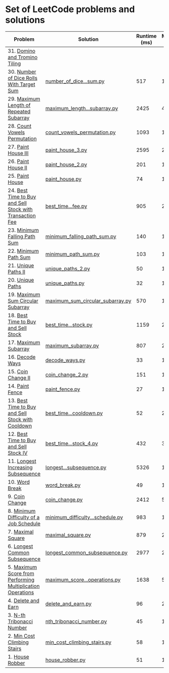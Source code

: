 # Set of LeetCode problems and solutions


| Problem | Solution | Runtime (ms)| Memory (MB) |
| --- | --- | --- | --- |
| 31. [Domino and Tromino Tiling](https://leetcode.com/problems/domino-and-tromino-tiling/description/) | |  |  |
| 30. [Number of Dice Rolls With Target Sum](https://leetcode.com/problems/number-of-dice-rolls-with-target-sum/description/) | [number_of_dice...sum.py](solutions/number_of_dice_rolls_with_target_sum.py) | 517 | 16.4 |
| 29. [Maximum Length of Repeated Subarray](https://leetcode.com/problems/maximum-length-of-repeated-subarray/description/) | [maximum_length...subarray.py](solutions/maximum_length_of_repeated_subarray.py) | 2425 | 41.6 |
| 28. [Count Vowels Permutation](https://leetcode.com/problems/count-vowels-permutation/description/) | [count_vowels_permutation.py](solutions/count_vowels_permutation.py) | 1093 | 143.1 |
| 27. [Paint House III](https://leetcode.com/problems/paint-house-iii/description/) | [paint_house_3.py](solutions/paint_house_3.py) | 2595 | 24.1 |
| 26. [Paint House II](https://leetcode.com/problems/paint-house-ii/description/) | [paint_house_2.py](solutions/paint_house_2.py) | 201 | 16.4 |
| 25. [Paint House](https://leetcode.com/problems/paint-house/description/) | [paint_house.py](solutions/paint_house.py) | 74 | 16.3 |
| 24. [Best Time to Buy and Sell Stock with Transaction Fee](https://leetcode.com/problems/best-time-to-buy-and-sell-stock-with-transaction-fee/description/) | [best_time...fee.py](solutions/best_time_to_buy_and_sell_stock_with_transaction_fee.py) | 905 | 23.7 |
| 23. [Minimum Falling Path Sum](https://leetcode.com/problems/minimum-falling-path-sum/description/) | [minimum_falling_path_sum.py](solutions/minimum_falling_path_sum.py) | 140 | 17 |
| 22. [Minimum Path Sum](https://leetcode.com/problems/minimum-path-sum/description/) | [minimum_path_sum.py](solutions/minimum_path_sum.py) | 103 | 18 |
| 21. [Unique Paths II](https://leetcode.com/problems/unique-paths-ii/description/) | [unique_paths_2.py](solutions/unique_paths_2.py) | 50 | 16.3 |
| 20. [Unique Paths](https://leetcode.com/problems/unique-paths/description/) | [unique_paths.py](solutions/unique_paths.py) | 32 | 13.9 |
| 19. [Maximum Sum Circular Subarray](https://leetcode.com/problems/maximum-sum-circular-subarray/description/) | [maximum_sum_circular_subarray.py](solutions/maximum_sum_circular_subarray.py) | 570 | 19.1 |
| 18. [Best Time to Buy and Sell Stock](https://leetcode.com/problems/best-time-to-buy-and-sell-stock/description/) | [best_time...stock.py](solutions/best_time_to_buy_and_sell_stock.py) | 1159 | 24.9 |
| 17. [Maximum Subarray](https://leetcode.com/problems/maximum-subarray/description/) | [maximum_subarray.py](solutions/maximum_subarray.py) | 807 | 28.5 |
| 16. [Decode Ways](https://leetcode.com/problems/decode-ways/description/) | [decode_ways.py](solutions/decode_ways.py) | 33 | 13.9 |
| 15. [Coin Change II](https://leetcode.com/problems/coin-change-ii/description/) | [coin_change_2.py](solutions/coin_change_2.py) | 151 | 14 |
| 14. [Paint Fence](https://leetcode.com/problems/paint-fence/description/) | [paint_fence.py](solutions/paint_fence.py) | 27 | 13.9 |
| 13. [Best Time to Buy and Sell Stock with Cooldown](https://leetcode.com/problems/best-time-to-buy-and-sell-stock-with-cooldown/description/) | [best_time...cooldown.py](solutions/best_time_to_buy_and_sell_stock_with_cooldown.py) | 52 | 21.1 |
| 12. [Best Time to Buy and Sell Stock IV](https://leetcode.com/problems/best-time-to-buy-and-sell-stock-iv/description/) | [best_time...stock_4.py](solutions/best_time_to_buy_and_sell_stock_4.py) | 432 | 36 |
| 11. [Longest Increasing Subsequence](https://leetcode.com/problems/longest-increasing-subsequence/description/) | [longest...subsequence.py](solutions/longest_increasing_subsequence.py) | 5326 | 14.3 |
| 10. [Word Break](https://leetcode.com/problems/word-break/description/) | [word_break.py](solutions/word_break.py) | 49 | 14.1 |
| 9. [Coin Change](https://leetcode.com/problems/coin-change/description/) | [coin_change.py](solutions/coin_change.py) | 2412 | 50.6 |
| 8. [Minimum Difficulty of a Job Schedule](https://leetcode.com/problems/minimum-difficulty-of-a-job-schedule/description/) | [minimum_difficulty...schedule.py](solutions/minimum_difficulty_of_a_job_schedule.py) | 983 | 14.6 |
| 7. [Maximal Square](https://leetcode.com/problems/maximal-square/description/) | [maximal_square.py](solutions/maximal_square.py) | 879 | 21.6 |
| 6. [Longest Common Subsequence](https://leetcode.com/problems/longest-common-subsequence/description/) | [longest_common_subsequence.py](solutions/longest_common_subsequence.py) | 2977 | 29.5 |
| 5. [Maximum Score from Performing Multiplication Operations](https://leetcode.com/problems/maximum-score-from-performing-multiplication-operations/description/) | [maximum_score...operations.py](solutions/maximum_score_from_performing_multiplication_operations.py) | 1638 | 51.6 |
| 4. [Delete and Earn](https://leetcode.com/problems/delete-and-earn/description/) | [delete_and_earn.py](solutions/delete_and_earn.py) | 96 | 21.6 |
| 3. [N-th Tribonacci Number](https://leetcode.com/problems/n-th-tribonacci-number/description/) | [nth_tribonacci_number.py](solutions/nth_tribonacci_number.py) | 45 | 13.9 |
| 2. [Min Cost Climbing Stairs](https://leetcode.com/problems/min-cost-climbing-stairs/description/) | [min_cost_climbing_stairs.py](solutions/min_cost_climbing_stairs.py) | 58 | 13.8 |
| 1. [House Robber](https://leetcode.com/problems/house-robber/description/) | [house_robber.py](solutions/house_robber.py) | 51 | 13.8 |



